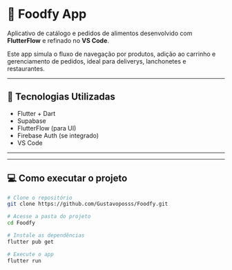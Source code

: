# 🍔 Foodfy App

Aplicativo de catálogo e pedidos de alimentos desenvolvido com **FlutterFlow** e refinado no **VS Code**.

Este app simula o fluxo de navegação por produtos, adição ao carrinho e gerenciamento de pedidos, ideal para deliverys, lanchonetes e restaurantes.

---

## 🚀 Tecnologias Utilizadas

- Flutter + Dart
- Supabase
- FlutterFlow (para UI)
- Firebase Auth (se integrado)
- VS Code

---

---

## 💻 Como executar o projeto

```bash
# Clone o repositório
git clone https://github.com/Gustavoposss/Foodfy.git

# Acesse a pasta do projeto
cd Foodfy

# Instale as dependências
flutter pub get

# Execute o app
flutter run

